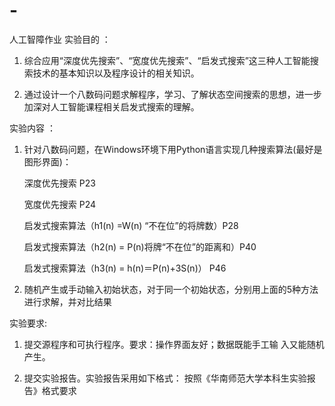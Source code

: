 # -
人工智障作业
实验目的 ：                                                                           

1. 综合应用“深度优先搜索”、“宽度优先搜索”、“启发式搜索”这三种人工智能搜索技术的基本知识以及程序设计的相关知识。

2. 通过设计一个八数码问题求解程序，学习、了解状态空间搜索的思想，进一步加深对人工智能课程相关启发式搜索的理解。

实验内容 ：   

1.  针对八数码问题，在Windows环境下用Python语言实现几种搜索算法(最好是图形界面)：

    深度优先搜索 P23

    宽度优先搜索 P24

    启发式搜索算法（h1(n) =W(n) “不在位”的将牌数）P28

    启发式搜索算法（h2(n) = P(n)将牌“不在位”的距离和）P40

    启发式搜索算法（h3(n) = h(n)＝P(n)+3S(n)） P46                                                       

2.  随机产生或手动输入初始状态，对于同一个初始状态，分别用上面的5种方法进行求解，并对比结果

实验要求:                                                                                         

   1. 提交源程序和可执行程序。要求：操作界面友好；数据既能手工输 入又能随机产生。

   2. 提交实验报告。实验报告采用如下格式： 按照《华南师范大学本科生实验报告》格式要求
